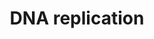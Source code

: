 ---
annotations:
- id: PW:0000098
  parent: regulatory pathway
  type: Pathway Ontology
  value: DNA replication pathway
authors:
- Kdahlquist
- MaintBot
- D.Koren
- Thomas
- Egonw
- Christine Chichester
- Eweitz
- UlasBabayigit
- DeSl
- Larsgw
description: 'DNA replication, the basis for biological inheritance, is a fundamental
  process occurring in all living organisms to copy their DNA. This process is "replication"
  in that each strand of the original double-stranded DNA molecule serves as template
  for the reproduction of the complementary strand. Hence, following DNA replication,
  two identical DNA molecules have been produced from a single double-stranded DNA
  molecule. Cellular proofreading and error-checking mechanisms ensure near perfect
  fidelity for DNA replication.  Source: [[wikipedia:DNA_replication|Wikipedia]]'
last-edited: 2023-02-01
organisms:
- Caenorhabditis elegans
redirect_from:
- /index.php/Pathway:WP192
- /instance/WP192
- /instance/WP192_r125278
revision: r125278
schema-jsonld:
- '@context': https://schema.org/
  '@id': https://wikipathways.github.io/pathways/WP192.html
  '@type': Dataset
  creator:
    '@type': Organization
    name: WikiPathways
  description: 'DNA replication, the basis for biological inheritance, is a fundamental
    process occurring in all living organisms to copy their DNA. This process is "replication"
    in that each strand of the original double-stranded DNA molecule serves as template
    for the reproduction of the complementary strand. Hence, following DNA replication,
    two identical DNA molecules have been produced from a single double-stranded DNA
    molecule. Cellular proofreading and error-checking mechanisms ensure near perfect
    fidelity for DNA replication.  Source: [[wikipedia:DNA_replication|Wikipedia]]'
  keywords:
  - ADP
  - ARPA
  - ATP
  - CDC46
  - CTP
  - F08B4.5
  - F10C2.4
  - F33H2.5
  - F34D10.2
  - GTP
  - UTP
  - Y39A1A.12
  - Y47D3A.28
  - Y47D3A.29
  - cdc-6
  - dATP
  - dCTP
  - dGTP
  - dUTP
  - div-1
  - mcm-2
  - mcm-3
  - mcm-4
  - mcm-6
  - mcm-7
  - orc-2
  - pri-1
  - pri-2
  - rfc-1
  - rfc-2
  - rfc-3
  - ubq-1
  - ubq-2
  license: CC0
  name: DNA replication
seo: CreativeWork
title: DNA replication
wpid: WP192
---